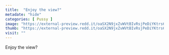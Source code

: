 ```yaml
---
title:  "Enjoy the view?"
metadate: "hide"
categories: [ Pussy ]
image: "https://external-preview.redd.it/oaSX2N9jxZvWVtBIvRsjPeDiYKtrs61v88syJ9dE1Rk.jpg?auto=webp&s=7688d12b42258e23c5c38f58979db7818fa3e32b"
thumb: "https://external-preview.redd.it/oaSX2N9jxZvWVtBIvRsjPeDiYKtrs61v88syJ9dE1Rk.jpg?width=1080&crop=smart&auto=webp&s=d6eb4e1230ea904655c23ebf146ba6d24a5c7416"
visit: ""
---
```

Enjoy the view?
